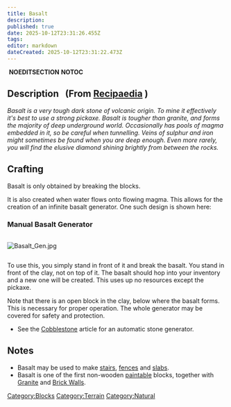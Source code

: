 ```yaml
---
title: Basalt
description: 
published: true
date: 2025-10-12T23:31:26.455Z
tags: 
editor: markdown
dateCreated: 2025-10-12T23:31:22.473Z
---
```


 __NOEDITSECTION__ __NOTOC__

## Description   (From [Recipaedia](Recipaedia "wikilink") )

*Basalt is a very tough dark stone of volcanic origin. To mine it
effectively it's best to use a strong pickaxe. Basalt is tougher than
granite, and forms the majority of deep underground world. Occasionally
has pools of magma embedded in it, so be careful when tunnelling. Veins
of sulphur and iron might sometimes be found when you are deep enough.
Even more rarely, you will find the elusive diamond shining brightly
from between the rocks.*

## Crafting 

Basalt is only obtained by breaking the blocks. 

It is also created when water flows onto flowing magma. This allows for
the creation of an infinite basalt generator. One such design is shown
here:

### Manual Basalt Generator

<div style="overflow:hidden">

![Basalt_Gen.jpg](Basalt_Gen.jpg "Basalt_Gen.jpg")

</div>

To use this, you simply stand in front of it and break the basalt. You
stand in front of the clay, not on top of it. The basalt should hop into
your inventory and a new one will be created. This uses up no resources
except the pickaxe.

Note that there is an open block in the clay, below where the basalt
forms. This is necessary for proper operation. The whole generator may
be covered for safety and protection.

  - See the [Cobblestone](Cobblestone "wikilink") article for an
    automatic stone generator.

## Notes

  - Basalt may be used to make [stairs](Basalt_Stairs "wikilink"),
    [fences](Basalt_Fence "wikilink") and
    [slabs](Basalt_Slab "wikilink").
  - Basalt is one of the first non-wooden
    [paintable](Painting "wikilink") blocks, together with
    [Granite](Granite "wikilink") and [Brick
    Walls](Brick_Wall "wikilink").

[Category:Blocks](Category:Blocks "wikilink")
[Category:Terrain](Category:Terrain "wikilink")
[Category:Natural](Category:Natural "wikilink")